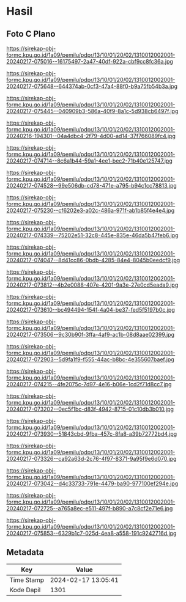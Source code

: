# Hasil

## Foto C Plano

https://sirekap-obj-formc.kpu.go.id/1a09/pemilu/pdpr/13/10/01/20/02/1310012002001-20240217-075016--16175497-2a47-40df-922a-cbf9cc8fc36a.jpg

https://sirekap-obj-formc.kpu.go.id/1a09/pemilu/pdpr/13/10/01/20/02/1310012002001-20240217-075648--644374ab-0cf3-47a4-88f0-b9a75fb54b3a.jpg

https://sirekap-obj-formc.kpu.go.id/1a09/pemilu/pdpr/13/10/01/20/02/1310012002001-20240217-075445--040909b3-586a-40f9-8a1c-5d938cb6497f.jpg

https://sirekap-obj-formc.kpu.go.id/1a09/pemilu/pdpr/13/10/01/20/02/1310012002001-20240216-194301--04a4dbc4-2f79-4d00-ad14-37f766089fc4.jpg

https://sirekap-obj-formc.kpu.go.id/1a09/pemilu/pdpr/13/10/01/20/02/1310012002001-20240217-074714--8c6a1b44-59a1-4ee1-bec2-71b40e125747.jpg

https://sirekap-obj-formc.kpu.go.id/1a09/pemilu/pdpr/13/10/01/20/02/1310012002001-20240217-074528--99e506db-cd78-471e-a795-b94c1cc78813.jpg

https://sirekap-obj-formc.kpu.go.id/1a09/pemilu/pdpr/13/10/01/20/02/1310012002001-20240217-075230--cf6202e3-a02c-486a-971f-ab1b85f4e4e4.jpg

https://sirekap-obj-formc.kpu.go.id/1a09/pemilu/pdpr/13/10/01/20/02/1310012002001-20240217-074339--75202e51-32c8-445e-835e-46da5b47feb6.jpg

https://sirekap-obj-formc.kpu.go.id/1a09/pemilu/pdpr/13/10/01/20/02/1310012002001-20240217-074047--8d41cc86-0bdb-4285-84e4-8045b0eedcf9.jpg

https://sirekap-obj-formc.kpu.go.id/1a09/pemilu/pdpr/13/10/01/20/02/1310012002001-20240217-073812--4b2e0088-407e-4201-9a3e-27e0cd5eada9.jpg

https://sirekap-obj-formc.kpu.go.id/1a09/pemilu/pdpr/13/10/01/20/02/1310012002001-20240217-073610--bc494494-154f-4a04-be37-fed5f5197b0c.jpg

https://sirekap-obj-formc.kpu.go.id/1a09/pemilu/pdpr/13/10/01/20/02/1310012002001-20240217-073506--9c30b90f-3ffa-4af9-ac1b-08d8aae02399.jpg

https://sirekap-obj-formc.kpu.go.id/1a09/pemilu/pdpr/13/10/01/20/02/1310012002001-20240217-072903--5d9fa1f9-f555-44ac-b8bc-4e355607baef.jpg

https://sirekap-obj-formc.kpu.go.id/1a09/pemilu/pdpr/13/10/01/20/02/1310012002001-20240217-074215--4fe2075c-7d97-4e16-b06e-1cd2f71d8cc7.jpg

https://sirekap-obj-formc.kpu.go.id/1a09/pemilu/pdpr/13/10/01/20/02/1310012002001-20240217-073202--0ec5f1bc-d83f-4942-8715-01c10db3b010.jpg

https://sirekap-obj-formc.kpu.go.id/1a09/pemilu/pdpr/13/10/01/20/02/1310012002001-20240217-073930--51843cbd-9fba-457c-8fa8-a39b72772bd4.jpg

https://sirekap-obj-formc.kpu.go.id/1a09/pemilu/pdpr/13/10/01/20/02/1310012002001-20240217-073326--ca92a63d-2c76-4f97-8371-9a95f9e6d070.jpg

https://sirekap-obj-formc.kpu.go.id/1a09/pemilu/pdpr/13/10/01/20/02/1310012002001-20240217-073042--d4c33733-791e-4479-ba90-977100ef294e.jpg

https://sirekap-obj-formc.kpu.go.id/1a09/pemilu/pdpr/13/10/01/20/02/1310012002001-20240217-072725--a765a8ec-e511-497f-b890-a7c8cf2e71e6.jpg

https://sirekap-obj-formc.kpu.go.id/1a09/pemilu/pdpr/13/10/01/20/02/1310012002001-20240217-075853--6329b1c7-025d-4ea8-a558-191c9242716d.jpg


## Metadata

| Key        | Value               |
| ---------- | ------------------- |
| Time Stamp | 2024-02-17 13:05:41 |
| Kode Dapil | 1301                |



